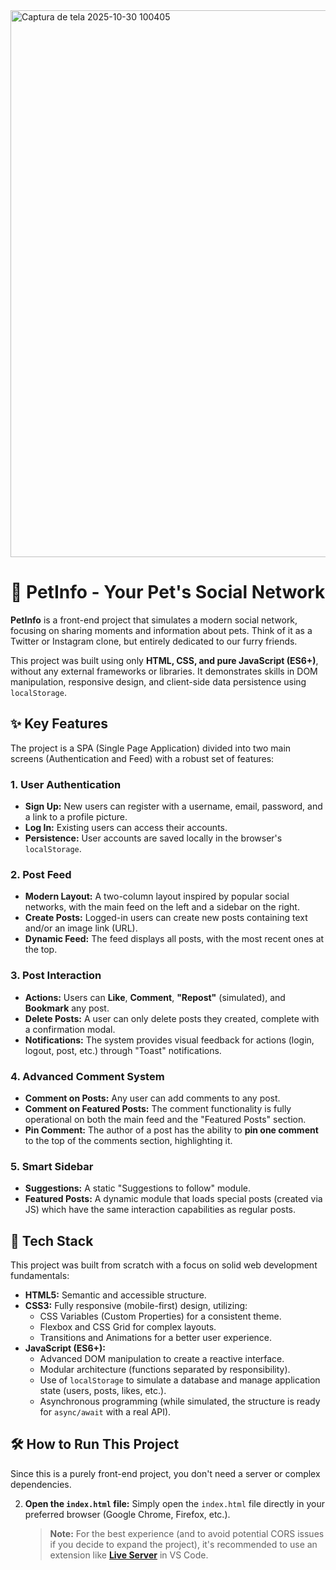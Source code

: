 
<img width="1912" height="875" alt="Captura de tela 2025-10-30 100405" src="https://github.com/user-attachments/assets/d3437800-95ff-481b-850d-4eeab843143e" />

# 🐾 PetInfo - Your Pet's Social Network

**PetInfo** is a front-end project that simulates a modern social network, focusing on sharing moments and information about pets. Think of it as a Twitter or Instagram clone, but entirely dedicated to our furry friends.

This project was built using only **HTML, CSS, and pure JavaScript (ES6+)**, without any external frameworks or libraries. It demonstrates skills in DOM manipulation, responsive design, and client-side data persistence using `localStorage`.

## ✨ Key Features

The project is a SPA (Single Page Application) divided into two main screens (Authentication and Feed) with a robust set of features:

### 1. User Authentication
* **Sign Up:** New users can register with a username, email, password, and a link to a profile picture.
* **Log In:** Existing users can access their accounts.
* **Persistence:** User accounts are saved locally in the browser's `localStorage`.

### 2. Post Feed
* **Modern Layout:** A two-column layout inspired by popular social networks, with the main feed on the left and a sidebar on the right.
* **Create Posts:** Logged-in users can create new posts containing text and/or an image link (URL).
* **Dynamic Feed:** The feed displays all posts, with the most recent ones at the top.

### 3. Post Interaction
* **Actions:** Users can **Like**, **Comment**, **"Repost"** (simulated), and **Bookmark** any post.
* **Delete Posts:** A user can only delete posts they created, complete with a confirmation modal.
* **Notifications:** The system provides visual feedback for actions (login, logout, post, etc.) through "Toast" notifications.

### 4. Advanced Comment System
* **Comment on Posts:** Any user can add comments to any post.
* **Comment on Featured Posts:** The comment functionality is fully operational on both the main feed and the "Featured Posts" section.
* **Pin Comment:** The author of a post has the ability to **pin one comment** to the top of the comments section, highlighting it.

### 5. Smart Sidebar
* **Suggestions:** A static "Suggestions to follow" module.
* **Featured Posts:** A dynamic module that loads special posts (created via JS) which have the same interaction capabilities as regular posts.

## 🚀 Tech Stack

This project was built from scratch with a focus on solid web development fundamentals:

* **HTML5:** Semantic and accessible structure.
* **CSS3:** Fully responsive (mobile-first) design, utilizing:
    * CSS Variables (Custom Properties) for a consistent theme.
    * Flexbox and CSS Grid for complex layouts.
    * Transitions and Animations for a better user experience.
* **JavaScript (ES6+):**
    * Advanced DOM manipulation to create a reactive interface.
    * Modular architecture (functions separated by responsibility).
    * Use of `localStorage` to simulate a database and manage application state (users, posts, likes, etc.).
    * Asynchronous programming (while simulated, the structure is ready for `async/await` with a real API).

## 🛠️ How to Run This Project

Since this is a purely front-end project, you don't need a server or complex dependencies.


2.  **Open the `index.html` file:**
    Simply open the `index.html` file directly in your preferred browser (Google Chrome, Firefox, etc.).

    > **Note:** For the best experience (and to avoid potential CORS issues if you decide to expand the project), it's recommended to use an extension like **[Live Server](https://marketplace.visualstudio.com/items?itemName=ritwickdey.LiveServer)** in VS Code.

